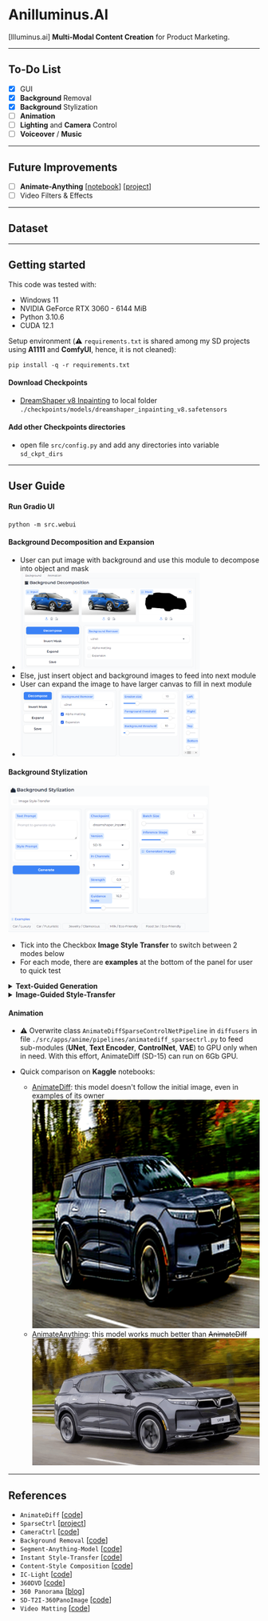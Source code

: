# Anilluminus.AI
[Illuminus.ai] **Multi-Modal Content Creation** for Product Marketing.

--------------------------
## To-Do List

- [x] GUI
- [x] **Background** Removal
- [x] **Background** Stylization
- [ ] **Animation**
- [ ] **Lighting** and **Camera** Control
- [ ] **Voiceover** / **Music**

--------------------------
## Future Improvements

- [ ] **Animate-Anything** [[notebook](https://www.kaggle.com/code/mrriandmstique/animate-anything-demo/notebook)] [[project](https://github.com/alibaba/animate-anything)]
- [ ] Video Filters & Effects

--------------------------
## Dataset

--------------------------
## Getting started

This code was tested with:

* Windows 11
* NVIDIA GeForce RTX 3060 - 6144 MiB
* Python 3.10.6
* CUDA 12.1

Setup environment (⚠️ `requirements.txt` is shared among my SD projects using **A1111** and **ComfyUI**, hence, it is not cleaned):

```shell
pip install -q -r requirements.txt
```

#### Download **Checkpoints**
- [DreamShaper v8 Inpainting](https://civitai.com/models/4384) to local folder `./checkpoints/models/dreamshaper_inpainting_v8.safetensors`

#### Add other **Checkpoints** directories
- open file `src/config.py` and add any directories into variable `sd_ckpt_dirs`

--------------------------
## User Guide

#### Run **Gradio UI**
```shell
python -m src.webui
```

#### Background Decomposition and Expansion
- User can put image with background and use this module to decompose into object and mask
- <img class="center" alt="teaser" src="assets/rembg_example.png" width="75%" class="center"/>
- Else, just insert object and background images to feed into next module
- User can expand the image to have larger canvas to fill in next module
- <img class="center" alt="teaser" src="assets/rembg_expansion.png" width="75%" class="center"/>

#### Background Stylization
<img class="center" alt="teaser" src="assets/genbg.png" width="80%" class="center"/>

- Tick into the Checkbox **Image Style Transfer** to switch between 2 modes below
- For each mode, there are **examples** at the bottom of the panel for user to quick test

<details>
  <summary><b>Text-Guided Generation</b></summary>

- Test case: **Car / Luxury**
<img class="center" alt="teaser" src="assets/genbg_text_car_1.png" width="80%" class="center"/>

- Test case: **Car / Futuristic**
<img class="center" alt="teaser" src="assets/genbg_text_car_2.png" width="80%" class="center"/>

- Test case: **Jewelry / Glamorous**
<img class="center" alt="teaser" src="assets/genbg_text_jewelry_1.png" width="80%" class="center"/>

- Test case: **Milk / Eco-Friendly**
<img class="center" alt="teaser" src="assets/genbg_text_milk_1.png" width="80%" class="center"/>

- Test case: **Jar / Eco-Friendly**
<img class="center" alt="teaser" src="assets/genbg_text_jar_1.png" width="80%" class="center"/>


</details>

<details>
  <summary><b>Image-Guided Style-Transfer</b></summary>

- Test case: **Car / Luxury**
<img class="center" alt="teaser" src="assets/genbg_image_car_1.png" width="80%" class="center"/>

- The **IP-Adapter InstantStyle** for **SD-1.5** is not good - it is said by its author. Should be changed to **SD-XL** version, which requires more GPU again!
</details>

#### Animation 
- ⚠️ Overwrite class `AnimateDiffSparseControlNetPipeline` in `diffusers` in file `./src/apps/anime/pipelines/animatediff_sparsectrl.py` to feed sub-modules (**UNet**, **Text Encoder**, **ControlNet**, **VAE**) to GPU only when in need. With this effort, AnimateDiff (SD-15) can run on 6Gb GPU.

- Quick comparison on **Kaggle** notebooks: 
    - [AnimateDiff](https://www.kaggle.com/code/mrriandmstique/ani-mate-diff-demo): this model doesn't follow the initial image, even in examples of its owner
    ![AnimateDiff](assets/animatediff_result.gif)
    - [AnimateAnything](https://www.kaggle.com/code/mrriandmstique/animate-anything-demo): this model works much better than ~~AnimateDiff~~
    ![AnimateAnything](assets/animateanything_result.gif)

--------------------------
## References
- `AnimateDiff` [[code](https://github.com/guoyww/AnimateDiff)]
- `SparseCtrl` [[project](https://guoyww.github.io/projects/SparseCtrl)]
- `CameraCtrl` [[code](https://github.com/hehao13/CameraCtrl)]
- `Background Removal` [[code](https://github.com/danielgatis/rembg)]
- `Segment-Anything-Model` [[code](https://github.com/continue-revolution/sd-webui-segment-anything)]
- `Instant Style-Transfer` [[code](https://github.com/instantX-research/InstantStyle)]
- `Content-Style Composition` [[code](https://github.com/instantX-research/CSGO)]
- `IC-Light` [[code](https://github.com/lllyasviel/IC-Light)]
- `360DVD` [[code](https://github.com/Akaneqwq/360DVD)]
- `360 Panorama` [[blog](https://virtualworlds.fun/create-360-panorama-with-stable-diffusion-and-comfyui/)]
- `SD-T2I-360PanoImage` [[code](https://github.com/ArcherFMY/SD-T2I-360PanoImage)]
- `Video Matting` [[code](https://github.com/PeterL1n/RobustVideoMatting)]
